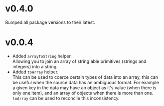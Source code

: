 v0.4.0
======

Bumped all package versions to their latest.

v0.0.4
======

* Added `arrayToString` helper.  
  Allowing you to join an array of string'able primitives (strings and integers)
  into a string.
* Added `toArray` helper.  
  This can be used to coerce certain types of data into an array, this can be
  useful when the source data has an ambiguous format. For example a given
  key in the data may have an object as it's value (when there is only one item),
  and an array of objects when there is more than one. `toArray` can be used
  to reconcile this inconsistency.

